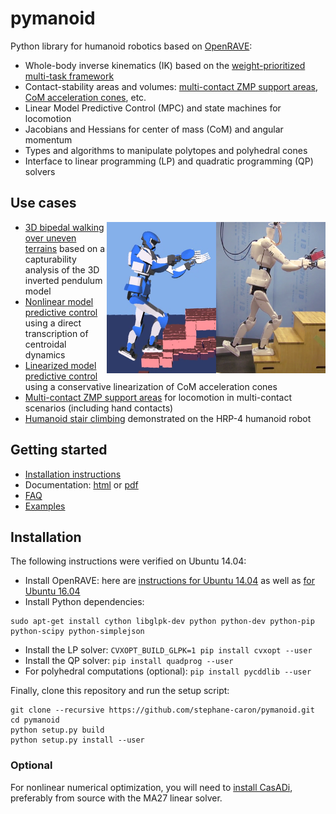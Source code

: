 # pymanoid

Python library for humanoid robotics based on
[OpenRAVE](https://github.com/rdiankov/openrave):

- Whole-body inverse kinematics (IK) based on the [weight-prioritized
  multi-task framework](https://scaron.info/teaching/inverse-kinematics.html)
- Contact-stability areas and volumes: [multi-contact ZMP
  support areas](https://scaron.info/research/tro-2016.html), [CoM acceleration
  cones](https://scaron.info/research/humanoids-2016.html), etc.
- Linear Model Predictive Control (MPC) and state machines for locomotion
- Jacobians and Hessians for center of mass (CoM) and angular momentum
- Types and algorithms to manipulate polytopes and polyhedral cones
- Interface to linear programming (LP) and quadratic programming (QP) solvers

## Use cases

<img src="doc/src/images/logo.png" width="350" align="right" />

- [3D bipedal walking over uneven terrains](https://github.com/stephane-caron/capture-walking) 
  based on a capturability analysis of the 3D inverted pendulum model
- [Nonlinear model predictive control](https://github.com/stephane-caron/fip-walking)
  using a direct transcription of centroidal dynamics
- [Linearized model predictive control](https://github.com/stephane-caron/3d-walking-lmpc)
  using a conservative linearization of CoM acceleration cones
- [Multi-contact ZMP support areas](https://github.com/stephane-caron/multi-contact-zmp)
  for locomotion in multi-contact scenarios (including hand contacts)
- [Humanoid stair climbing](https://github.com/stephane-caron/stair-climbing)
  demonstrated on the HRP-4 humanoid robot

## Getting started

- [Installation instructions](#installation)
- Documentation: [html](https://scaron.info/doc/pymanoid/) or [pdf](https://scaron.info/doc/pymanoid/pymanoid.pdf)
- [FAQ](https://github.com/stephane-caron/pymanoid/wiki/Frequently-Asked-Questions)
- [Examples](/examples)

## Installation

The following instructions were verified on Ubuntu 14.04:

- Install OpenRAVE: here are [instructions for Ubuntu 14.04](https://scaron.info/teaching/installing-openrave-on-ubuntu-14.04.html) as well as [for Ubuntu 16.04](https://scaron.info/teaching/installing-openrave-on-ubuntu-16.04.html)
- Install Python dependencies: 
```
sudo apt-get install cython libglpk-dev python python-dev python-pip python-scipy python-simplejson
```
- Install the LP solver: ``CVXOPT_BUILD_GLPK=1 pip install cvxopt --user``
- Install the QP solver: ``pip install quadprog --user``
- For polyhedral computations (optional): ``pip install pycddlib --user``

Finally, clone this repository and run the setup script:
```
git clone --recursive https://github.com/stephane-caron/pymanoid.git
cd pymanoid
python setup.py build
python setup.py install --user
```

### Optional

For nonlinear numerical optimization, you will need to [install
CasADi](https://github.com/casadi/casadi/wiki/InstallationLinux), preferably
from source with the MA27 linear solver.
